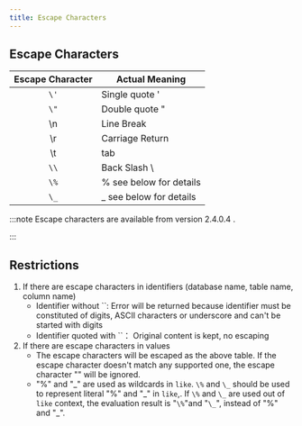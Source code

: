 ```yaml
---
title: Escape Characters
---
```


## Escape Characters

| Escape Character | **Actual Meaning**       |
| :--------------: | ------------------------ |
|       `\'`       | Single quote '           |
|       `\"`       | Double quote "           |
|        \n        | Line Break               |
|        \r        | Carriage Return          |
|        \t        | tab                      |
|       `\\`       | Back Slash \             |
|       `\%`       | % see below for details  |
|       `\_`       | \_ see below for details |

:::note
Escape characters are available from version 2.4.0.4 .

:::

## Restrictions

1. If there are escape characters in identifiers (database name, table name, column name)
   - Identifier without ``: Error will be returned because identifier must be constituted of digits, ASCII characters or underscore and can't be started with digits
   - Identifier quoted with ``： Original content is kept, no escaping
2. If there are escape characters in values
   - The escape characters will be escaped as the above table. If the escape character doesn't match any supported one, the escape character "\" will be ignored.
   - "%" and "\_" are used as wildcards in `like`. `\%` and `\_` should be used to represent literal "%" and "\_" in `like`,. If `\%` and `\_` are used out of `like` context, the evaluation result is "`\%`"and "`\_`", instead of "%" and "\_".
